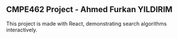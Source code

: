## CMPE462 Project - Ahmed Furkan YILDIRIM

This project is made with React, demonstrating search algorithms interactively.
